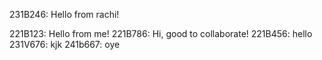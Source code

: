 231B246: Hello from rachi!

221B123: Hello from me!
221B786: Hi, good to collaborate!
221B456: hello
231V676: kjk
241b667: oye

